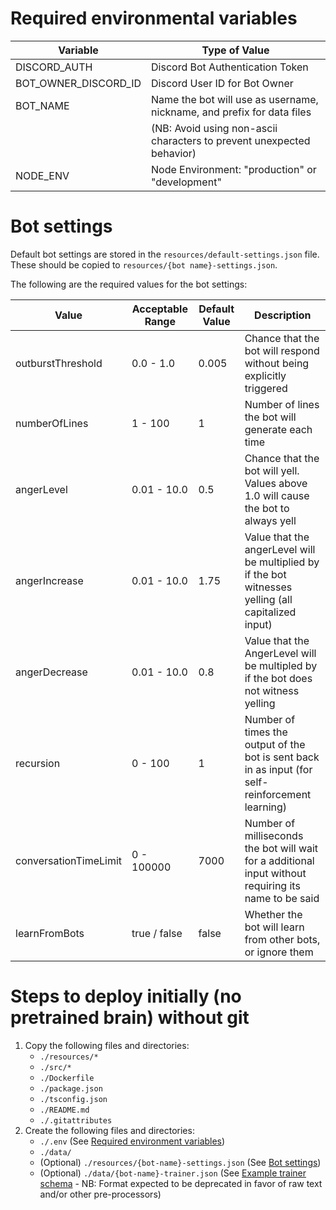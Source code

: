 # Required environmental variables

| Variable             | Type of Value                                                          |
| -------------------- | ---------------------------------------------------------------------- |
| DISCORD_AUTH         | Discord Bot Authentication Token                                       |
| BOT_OWNER_DISCORD_ID | Discord User ID for Bot Owner                                          |
| BOT_NAME             | Name the bot will use as username, nickname, and prefix for data files |
|                      | (NB: Avoid using non-ascii characters to prevent unexpected behavior)  |
| NODE_ENV             | Node Environment: "production" or "development"                        |




# Bot settings

Default bot settings are stored in the `resources/default-settings.json` file. These should be copied to `resources/{bot name}-settings.json`.

The following are the required values for the bot settings:

| Value                 | Acceptable Range | Default Value | Description                                                                                           |
| --------------------- | ---------------- | ------------- | ----------------------------------------------------------------------------------------------------- |
| outburstThreshold     | 0.0 - 1.0        | 0.005         | Chance that the bot will respond without being explicitly triggered                                   |
| numberOfLines         | 1 - 100          | 1             | Number of lines the bot will generate each time                                                       |
| angerLevel            | 0.01 - 10.0      | 0.5           | Chance that the bot will yell. Values above 1.0 will cause the bot to always yell                     |
| angerIncrease         | 0.01 - 10.0      | 1.75          | Value that the angerLevel will be multiplied by if the bot witnesses yelling (all capitalized input)  |
| angerDecrease         | 0.01 - 10.0      | 0.8           | Value that the AngerLevel will be multipled by if the bot does not witness yelling                    |
| recursion             | 0 - 100          | 1             | Number of times the output of the bot is sent back in as input (for self-reinforcement learning)      |
| conversationTimeLimit | 0 - 100000       | 7000          | Number of milliseconds the bot will wait for a additional input without requiring its name to be said |
| learnFromBots         | true / false     | false         | Whether the bot will learn from other bots, or ignore them                                            |

# Steps to deploy initially (no pretrained brain) without git
1. Copy the following files and directories:
    - `./resources/*`
    - `./src/*`
    - `./Dockerfile`
    - `./package.json`
    - `./tsconfig.json`
    - `./README.md`
    - `./.gitattributes`
2. Create the following files and directories:
    - `./.env` (See [Required environment variables](#required-environmental-variables))
    - `./data/`
    - (Optional) `./resources/{bot-name}-settings.json` (See [Bot settings](#bot-settings))
    - (Optional) `./data/{bot-name}-trainer.json` (See [Example trainer schema](https://github.com/mureni/charlies2/issues/1#issuecomment-774998882) - NB: Format expected to be deprecated in favor of raw text and/or other pre-processors)